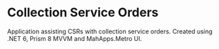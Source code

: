 # Collection Service Orders
Application assisting CSRs with collection service orders. Created using .NET 6, Prism 8 MVVM and MahApps.Metro UI.
